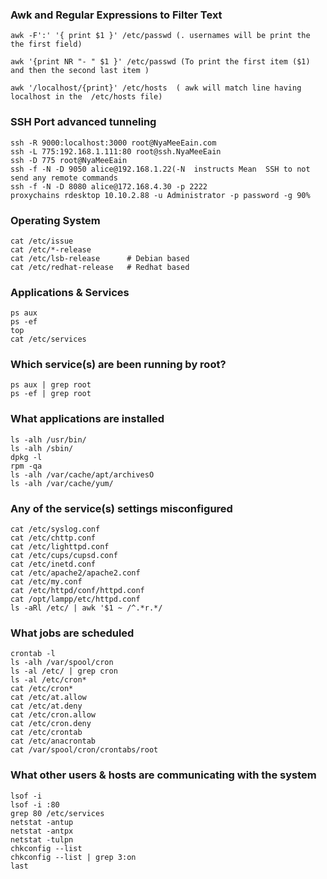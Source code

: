 ### Awk and Regular Expressions to Filter Text
```
awk -F':' '{ print $1 }' /etc/passwd (. usernames will be print the the first field)

awk '{print NR "- " $1 }' /etc/passwd (To print the first item ($1) and then the second last item )

awk '/localhost/{print}' /etc/hosts  ( awk will match line having localhost in the  /etc/hosts file)

```

### SSH  Port advanced tunneling
```
ssh -R 9000:localhost:3000 root@NyaMeeEain.com
ssh -L 775:192.168.1.111:80 root@ssh.NyaMeeEain
ssh -D 775 root@NyaMeeEain
ssh -f -N -D 9050 alice@192.168.1.22(-N  instructs Mean  SSH to not send any remote commands
ssh -f -N -D 8080 alice@172.168.4.30 -p 2222
proxychains rdesktop 10.10.2.88 -u Administrator -p password -g 90%

```

### Operating System
```
cat /etc/issue
cat /etc/*-release
cat /etc/lsb-release      # Debian based
cat /etc/redhat-release   # Redhat based

```

### Applications & Services
```
ps aux
ps -ef
top
cat /etc/services

```

### Which service(s) are been running by root?

```
ps aux | grep root
ps -ef | grep root
```

### What applications are installed

```
ls -alh /usr/bin/
ls -alh /sbin/
dpkg -l
rpm -qa
ls -alh /var/cache/apt/archivesO
ls -alh /var/cache/yum/
```

### Any of the service(s) settings misconfigured

```
cat /etc/syslog.conf
cat /etc/chttp.conf
cat /etc/lighttpd.conf
cat /etc/cups/cupsd.conf
cat /etc/inetd.conf
cat /etc/apache2/apache2.conf
cat /etc/my.conf
cat /etc/httpd/conf/httpd.conf
cat /opt/lampp/etc/httpd.conf
ls -aRl /etc/ | awk '$1 ~ /^.*r.*/
```
### What jobs are scheduled

```
crontab -l
ls -alh /var/spool/cron
ls -al /etc/ | grep cron
ls -al /etc/cron*
cat /etc/cron*
cat /etc/at.allow
cat /etc/at.deny
cat /etc/cron.allow
cat /etc/cron.deny
cat /etc/crontab
cat /etc/anacrontab
cat /var/spool/cron/crontabs/root
```
### What other users & hosts are communicating with the system

```
lsof -i
lsof -i :80
grep 80 /etc/services
netstat -antup
netstat -antpx
netstat -tulpn
chkconfig --list
chkconfig --list | grep 3:on
last
```
